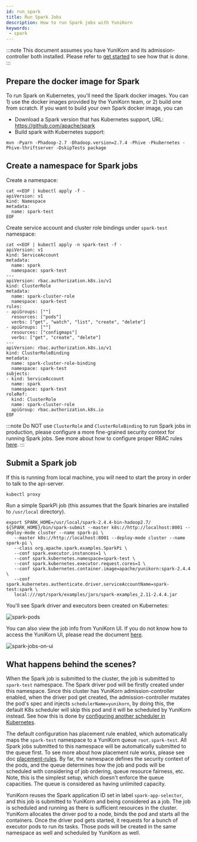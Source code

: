 ```yaml
---
id: run_spark
title: Run Spark Jobs
description: How to run Spark jobs with YuniKorn
keywords:
 - spark
---
```


<!--
Licensed to the Apache Software Foundation (ASF) under one
or more contributor license agreements.  See the NOTICE file
distributed with this work for additional information
regarding copyright ownership.  The ASF licenses this file
to you under the Apache License, Version 2.0 (the
"License"); you may not use this file except in compliance
with the License.  You may obtain a copy of the License at

  http://www.apache.org/licenses/LICENSE-2.0

Unless required by applicable law or agreed to in writing,
software distributed under the License is distributed on an
"AS IS" BASIS, WITHOUT WARRANTIES OR CONDITIONS OF ANY
KIND, either express or implied.  See the License for the
specific language governing permissions and limitations
under the License.
-->

:::note
This document assumes you have YuniKorn and its admission-controller both installed. Please refer to
[get started](../../get_started/get_started.md) to see how that is done.
:::

## Prepare the docker image for Spark

To run Spark on Kubernetes, you'll need the Spark docker images. You can 1) use the docker images provided by the YuniKorn
team, or 2) build one from scratch. If you want to build your own Spark docker image, you can
* Download a Spark version that has Kubernetes support, URL: https://github.com/apache/spark
* Build spark with Kubernetes support:
```shell script
mvn -Pyarn -Phadoop-2.7 -Dhadoop.version=2.7.4 -Phive -Pkubernetes -Phive-thriftserver -DskipTests package
```

## Create a namespace for Spark jobs

Create a namespace:

```shell script
cat <<EOF | kubectl apply -f -
apiVersion: v1
kind: Namespace
metadata:
  name: spark-test
EOF
```

Create service account and cluster role bindings under `spark-test` namespace:

```shell script
cat <<EOF | kubectl apply -n spark-test -f -
apiVersion: v1
kind: ServiceAccount
metadata:
  name: spark
  namespace: spark-test
---
apiVersion: rbac.authorization.k8s.io/v1
kind: ClusterRole
metadata:
  name: spark-cluster-role
  namespace: spark-test
rules:
- apiGroups: [""]
  resources: ["pods"]
  verbs: ["get", "watch", "list", "create", "delete"]
- apiGroups: [""]
  resources: ["configmaps"]
  verbs: ["get", "create", "delete"]
---
apiVersion: rbac.authorization.k8s.io/v1
kind: ClusterRoleBinding
metadata:
  name: spark-cluster-role-binding
  namespace: spark-test
subjects:
- kind: ServiceAccount
  name: spark
  namespace: spark-test
roleRef:
  kind: ClusterRole
  name: spark-cluster-role
  apiGroup: rbac.authorization.k8s.io
EOF
```

:::note
Do NOT use `ClusterRole` and `ClusterRoleBinding` to run Spark jobs in production, please configure a more fine-grained
security context for running Spark jobs. See more about how to configure proper RBAC rules [here](https://kubernetes.io/docs/reference/access-authn-authz/rbac/).
:::

## Submit a Spark job

If this is running from local machine, you will need to start the proxy in order to talk to the api-server.
```shell script
kubectl proxy
```

Run a simple SparkPi job (this assumes that the Spark binaries are installed to `/usr/local` directory).
```shell script
export SPARK_HOME=/usr/local/spark-2.4.4-bin-hadoop2.7/
${SPARK_HOME}/bin/spark-submit --master k8s://http://localhost:8001 --deploy-mode cluster --name spark-pi \
   --master k8s://http://localhost:8001 --deploy-mode cluster --name spark-pi \
   --class org.apache.spark.examples.SparkPi \
   --conf spark.executor.instances=1 \
   --conf spark.kubernetes.namespace=spark-test \
   --conf spark.kubernetes.executor.request.cores=1 \
   --conf spark.kubernetes.container.image=apache/yunikorn:spark-2.4.4 \
   --conf spark.kubernetes.authenticate.driver.serviceAccountName=spark-test:spark \
   local:///opt/spark/examples/jars/spark-examples_2.11-2.4.4.jar
```

You'll see Spark driver and executors been created on Kubernetes:

![spark-pods](./../../assets/spark-pods.png)

You can also view the job info from YuniKorn UI. If you do not know how to access the YuniKorn UI, please read the document
[here](../../get_started/get_started.md#访问-web-ui).

![spark-jobs-on-ui](./../../assets/spark-jobs-on-ui.png)

## What happens behind the scenes?

When the Spark job is submitted to the cluster, the job is submitted to `spark-test` namespace. The Spark driver pod will
be firstly created under this namespace. Since this cluster has YuniKorn admission-controller enabled, when the driver pod
get created, the admission-controller mutates the pod's spec and injects `schedulerName=yunikorn`, by doing this, the
default K8s scheduler will skip this pod and it will be scheduled by YuniKorn instead. See how this is done by [configuring
another scheduler in Kubernetes](https://kubernetes.io/docs/tasks/extend-kubernetes/configure-multiple-schedulers/).

The default configuration has placement rule enabled, which automatically maps the `spark-test` namespace to a YuniKorn
queue `root.spark-test`. All Spark jobs submitted to this namespace will be automatically submitted to the queue first.
To see more about how placement rule works, please see doc [placement-rules](user_guide/placement_rules.md). By far,
the namespace defines the security context of the pods, and the queue determines how the job and pods will be scheduled
with considering of job ordering, queue resource fairness, etc. Note, this is the simplest setup, which doesn't enforce
the queue capacities. The queue is considered as having unlimited capacity.

YuniKorn reuses the Spark application ID set in label `spark-app-selector`, and this job is submitted
to YuniKorn and being considered as a job. The job is scheduled and running as there is sufficient resources in the cluster.
YuniKorn allocates the driver pod to a node, binds the pod and starts all the containers. Once the driver pod gets started,
it requests for a bunch of executor pods to run its tasks. Those pods will be created in the same namespace as well and
scheduled by YuniKorn as well.
